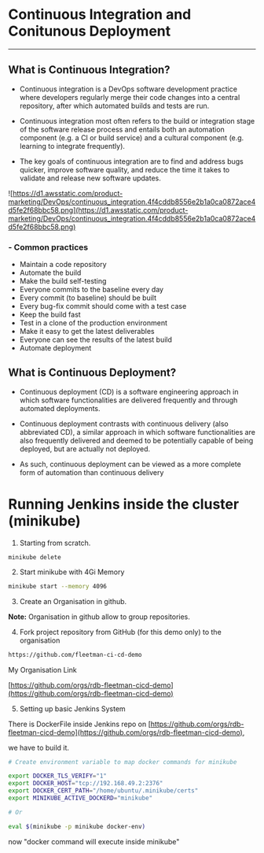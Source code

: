 # Continuous Integration and Conitunous Deployment
---------

## What is Continuous Integration?

- Continuous integration is a DevOps software development practice where developers regularly merge their code changes into a central repository, after which automated builds and tests are run. 

- Continuous integration most often refers to the build or integration stage of the software release process and entails both an automation component (e.g. a CI or build service) and a cultural component (e.g. learning to integrate frequently). 

- The key goals of continuous integration are to find and address bugs quicker, improve software quality, and reduce the time it takes to validate and release new software updates.

![https://d1.awsstatic.com/product-marketing/DevOps/continuous_integration.4f4cddb8556e2b1a0ca0872ace4d5fe2f68bbc58.png](https://d1.awsstatic.com/product-marketing/DevOps/continuous_integration.4f4cddb8556e2b1a0ca0872ace4d5fe2f68bbc58.png)


### - Common practices

 - Maintain a code repository
 - Automate the build
 - Make the build self-testing
 - Everyone commits to the baseline every day
 - Every commit (to baseline) should be built
 - Every bug-fix commit should come with a test case
 - Keep the build fast
 - Test in a clone of the production environment
 - Make it easy to get the latest deliverables
 - Everyone can see the results of the latest build
 - Automate deployment


## What is Continuous Deployment?

- Continuous deployment (CD) is a software engineering approach in which software functionalities are delivered frequently and through automated deployments.

- Continuous deployment contrasts with continuous delivery (also abbreviated CD), a similar approach in which software functionalities are also frequently delivered and deemed to be potentially capable of being deployed, but are actually not deployed. 

- As such, continuous deployment can be viewed as a more complete form of automation than continuous delivery

# Running Jenkins inside the cluster (minikube)

1. Starting from scratch.

```console
minikube delete
```

2. Start minikube with 4Gi Memory

```bash
minikube start --memory 4096
```
3. Create an Organisation in github.

**Note:**  Organisation in github allow to group repositories.

4. Fork project repository from GitHub (for this demo only) to the organisation

```htm
https://github.com/fleetman-ci-cd-demo

```

My Organisation Link

[https://github.com/orgs/rdb-fleetman-cicd-demo](https://github.com/orgs/rdb-fleetman-cicd-demo)

5. Setting up basic Jenkins System

There is DockerFile inside Jenkins repo on [https://github.com/orgs/rdb-fleetman-cicd-demo](https://github.com/orgs/rdb-fleetman-cicd-demo), 

we have to build it.

```bash
# Create environment variable to map docker commands for minikube

export DOCKER_TLS_VERIFY="1"
export DOCKER_HOST="tcp://192.168.49.2:2376"
export DOCKER_CERT_PATH="/home/ubuntu/.minikube/certs"
export MINIKUBE_ACTIVE_DOCKERD="minikube"

# Or

eval $(minikube -p minikube docker-env)

```
now "docker command will execute inside minikube"